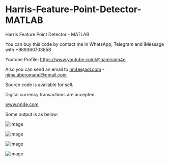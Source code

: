 # Harris-Feature-Point-Detector-MATLAB
Harris Feature Point Detector - MATLAB

You can buy this code by contact me in WhatsApp, Telegram and iMessage with +989360703858

Youtube Profile: https://www.youtube.com/@namirann4e

Also you can send an email to nn4e@aol.com - nima.aberomand@gmail.com

Source code is available for sell.

Digital currency transactions are accepted.

www.nn4e.com

Some output is as below:

![image](https://github.com/user-attachments/assets/d457f484-0c07-4271-8c84-8e95337b5894)

![image](https://github.com/user-attachments/assets/25ac91ba-95d3-4004-9087-dd3d2d7b1a7e)

![image](https://github.com/user-attachments/assets/4dcd9d5b-6ac1-4f6c-92e2-6a9f8c014286)

![image](https://github.com/user-attachments/assets/c37e3bd3-7916-4790-9310-1f76c328c81e)
